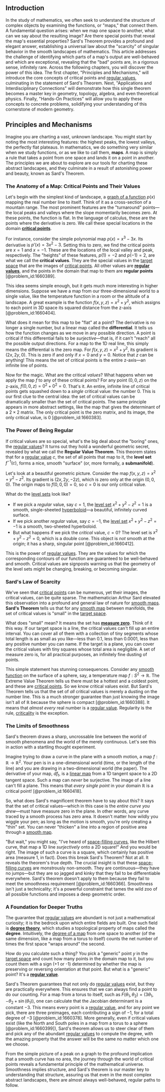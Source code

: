 ## Introduction
In the study of mathematics, we often seek to understand the structure of complex objects by examining the functions, or "maps," that connect them. A fundamental question arises: when we map one space to another, what can we say about the resulting image? Are there special points that reveal the map's essential properties? Sard's Theorem provides a profound and elegant answer, establishing a universal law about the "scarcity" of singular behavior in the smooth landscapes of mathematics. This article addresses the challenge of identifying which parts of a map's output are well-behaved and which are exceptional, revealing that the "bad" points are, in a rigorous sense, infinitely rare. Across the following chapters, you will discover the power of this idea. The first chapter, "Principles and Mechanisms," will introduce the core concepts of critical points and [regular values](@article_id:160657), culminating in the statement of Sard's Theorem. Next, "Applications and Interdisciplinary Connections" will demonstrate how this single theorem becomes a master key in geometry, topology, algebra, and even theoretical physics. Finally, "Hands-On Practices" will allow you to apply these concepts to concrete problems, solidifying your understanding of this cornerstone of modern geometry.

## Principles and Mechanisms

Imagine you are charting a vast, unknown landscape. You might start by noting the most interesting features: the highest peaks, the lowest valleys, the perfectly flat plateaus. In mathematics, we do something very similar when we study functions, or as we like to call them, **maps**. A map is simply a rule that takes a point from one space and lands it on a point in another. The principles we are about to explore are our tools for charting these abstract landscapes, and they culminate in a result of astonishing power and beauty, known as Sard's Theorem.

### The Anatomy of a Map: Critical Points and Their Values

Let's begin with the simplest kind of landscape, a [graph of a function](@article_id:158776) $p(x)$ mapping the real number line to itself. Think of it as a cross-section of a mountain range. The most prominent features are the "turnaround" points—the local peaks and valleys where the slope momentarily becomes zero. At these points, the function is flat. In the language of calculus, these are the points where the derivative is zero. We call these special locations in the domain **[critical points](@article_id:144159)**.

For instance, consider the simple polynomial map $p(x) = x^3 - 3x$. Its derivative is $p'(x) = 3x^2 - 3$. Setting this to zero, we find the critical points are $x=1$ and $x=-1$. These are the locations of the local valley and peak, respectively. The "heights" of these features, $p(1) = -2$ and $p(-1) = 2$, are what we call the **critical values**. They are the special values in the [target space](@article_id:142686) that are the images of [critical points](@article_id:144159). All other values are **[regular values](@article_id:160657)**, and the points in the domain that map to them are **regular points** [@problem_id:1660389].

This idea seems simple enough, but it gets much more interesting in higher dimensions. Suppose we have a map from our three-dimensional world to a single value, like the temperature function in a room or the altitude of a landscape. A great example is the function $f(x,y,z) = x^2 + y^2$, which assigns to each point in 3D space its squared distance from the z-axis [@problem_id:1660404].

What does it mean for this map to be "flat" at a point? The derivative is no longer a single number, but a linear map called the **differential**. It tells us how the function changes as we move in any possible direction. A point is critical if this differential fails to be *surjective*—that is, if it can't "reach" all the possible output directions. For a map to the 1D real line, this simply means the differential is the zero map. For $f(x,y,z) = x^2+y^2$, its gradient is $(2x, 2y, 0)$. This is zero if and only if $x=0$ and $y=0$. Notice that $z$ can be anything! This means the set of critical points is the entire z-axis—an infinite line of points.

Now for the magic. What are the critical *values*? What happens when we apply the map $f$ to any of these critical points? For any point $(0,0,z)$ on the z-axis, $f(0,0,z) = 0^2 + 0^2 = 0$. That's it. An entire, infinite line of critical points gets squashed down to a *single* critical value: the number 0. This is our first clue to the central idea: the set of critical values can be dramatically smaller than the set of critical points. The same principle appears in more abstract settings, like the map that gives the determinant of a $2 \times 2$ matrix. The only critical point is the zero matrix, and its image, the only critical value, is 0 [@problem_id:1660383].

### The Power of Being Regular

If critical values are so special, what's the big deal about the "boring" ones, the [regular values](@article_id:160657)? It turns out they hold a wonderful geometric secret, revealed by what we call the **Regular Value Theorem**. This theorem states that for a [regular value](@article_id:187724) $c$, the set of all points that map to it, the **level set** $f^{-1}(c)$, forms a nice, smooth "surface" (or, more formally, a **submanifold**).

Let's look at a beautiful geometric picture. Consider the map $f(x,y,z) = x^2 + y^2 - z^2$. Its gradient is $(2x, 2y, -2z)$, which is zero only at the origin $(0,0,0)$. The origin maps to $f(0,0,0) = 0$, so $c=0$ is our only critical value.

What do the [level sets](@article_id:150661) look like?
*   If we pick a *regular* value, say $c=1$, the [level set](@article_id:636562) $x^2 + y^2 - z^2 = 1$ is a smooth, single-sheeted [hyperboloid](@article_id:170242)—a beautiful, infinitely curved surface.
*   If we pick another *regular* value, say $c=-1$, the [level set](@article_id:636562) $x^2 + y^2 - z^2 = -1$ is a smooth, two-sheeted hyperboloid.
*   But what happens if we pick the *critical* value, $c=0$? The level set is $x^2 + y^2 - z^2 = 0$, which is a double cone. This object is *not* smooth at the origin; it has a sharp, singular point [@problem_id:1660412].

This is the power of [regular values](@article_id:160657). They are the values for which the corresponding contours of our function are guaranteed to be well-behaved and smooth. Critical values are signposts warning us that the geometry of the level sets might be changing, breaking, or becoming singular.

### Sard's Law of Scarcity

We've seen that [critical points](@article_id:144159) can be numerous, yet their images, the critical values, can be quite sparse. The mathematician Arthur Sard elevated this observation into a profound and general law of nature for [smooth maps](@article_id:203236). **Sard's Theorem** tells us that for any [smooth map](@article_id:159870) between manifolds, the set of critical values is "small" in the [target space](@article_id:142686).

What does "small" mean? It means the set has **[measure zero](@article_id:137370)**. Think of it this way. If our target space is a line, the critical values can't fill up an entire interval. You can cover all of them with a collection of tiny segments whose total length is as small as you like—less than 0.1, less than 0.0001, less than any positive number you can name. If the target is a plane, you can cover the critical values with tiny squares whose total area is negligible. A set of measure zero is, for all practical purposes, an infinitely fine dusting of points.

This simple statement has stunning consequences. Consider any [smooth function](@article_id:157543) on the surface of a sphere, say, a temperature map $f: S^2 \to \mathbb{R}$. The Extreme Value Theorem tells us there must be a hottest and a coldest point, and these are [critical points](@article_id:144159). So we know critical values exist. But Sard's Theorem tells us that the set of *all* critical values is merely a dusting on the number line. This is a much stronger guarantee than just knowing the image isn't all of $\mathbb{R}$ because the sphere is compact [@problem_id:1660388]. It means that *almost every* real number is a [regular value](@article_id:187724). Regularity is the rule, [criticality](@article_id:160151) is the exception.

### The Limits of Smoothness

Sard's theorem draws a sharp, uncrossable line between the world of smooth phenomena and the world of the merely continuous. Let's see this in action with a startling thought experiment.

Imagine trying to draw a curve in the plane with a smooth motion, a map $f: \mathbb{R} \to \mathbb{R}^2$. Your pen is in a one-dimensional world (time, or the length of the line) and you are drawing in a two-dimensional world (the paper). The derivative of your map, $df_t$, is a [linear map](@article_id:200618) from a 1D tangent space to a 2D tangent space. Such a map can *never* be surjective. The image of a line can't fill a plane. This means that *every single point* in your domain $\mathbb{R}$ is a critical point! [@problem_id:1660418].

So, what does Sard's magnificent theorem have to say about this? It says that the set of critical values—which in this case is the *entire curve you drew*—must have measure zero in the plane. In other words, any curve traced by a smooth process has zero area. It doesn't matter how wildly you wiggle your pen; as long as the motion is smooth, you're only creating a "thin" set. You can never "thicken" a line into a region of positive area through a [smooth map](@article_id:159870).

"But wait," you might say, "I've heard of [space-filling curves](@article_id:160690), like the Hilbert curve, that map a 1D line *surjectively* onto a 2D square!" And you would be right. The image of such a curve is a square, which certainly has positive area (measure 1, in fact). Does this break Sard's Theorem? Not at all. It reveals the theorem's true depth. The crucial insight is that these [space-filling curves](@article_id:160690) are monstrously non-smooth. They are continuous—they have no jumps—but they are so jagged and kinky that they fail to be differentiable everywhere. Sard's theorem doesn't apply to them because they fail to meet the smoothness requirement [@problem_id:1660366]. Smoothness isn't just a technicality; it's a powerful constraint that tames the wild zoo of all possible functions and imposes a deep geometric order.

### A Foundation for Deeper Truths

The guarantee that [regular values](@article_id:160657) are abundant is not just a mathematical curiosity; it is the bedrock upon which entire fields are built. One such field is **[degree theory](@article_id:635564)**, which studies a topological property of maps called the **degree**. Intuitively, the [degree of a map](@article_id:157999) from one space to another (of the same dimension, like a map from a torus to itself) counts the net number of times the first space "wraps around" the second.

How do you calculate such a thing? You pick a "generic" point $y$ in the [target space](@article_id:142686) and count how many points in the domain map to it, but you count them with a sign (+1 or -1) determined by whether the map is preserving or reversing orientation at that point. But what is a "generic" point? It's a **[regular value](@article_id:187724)**.

Sard's Theorem guarantees that not only do [regular values](@article_id:160657) exist, but they are practically everywhere. This ensures that we can always find a point to do our counting. For a map from a torus to itself, such as $F(\theta_1, \theta_2) = (3\theta_1, -\theta_2 + \sin(\theta_1))$, one can calculate that the Jacobian determinant is a constant $-3$. This means every point is a [regular value](@article_id:187724), and for any point we pick, there are three preimages, each contributing a sign of $-1$, for a total degree of $-3$ [@problem_id:1660378]. More generally, even if critical values exist (like the North and South poles in a map from a torus to a sphere [@problem_id:1660399]), Sard's theorem allows us to steer clear of them and pick any of the abundant [regular values](@article_id:160657) to compute the degree, with the amazing property that the answer will be the same no matter which one we choose.

From the simple picture of a peak on a graph to the profound implication that a smooth curve has no area, the journey through the world of critical points reveals a fundamental principle of the mathematical universe. Smoothness implies structure, and Sard's theorem is our master key to understanding that structure, assuring us that even in the most complex abstract landscapes, there are almost always well-behaved, regular paths to follow.